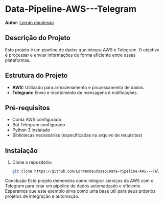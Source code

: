 # Data-Pipeline-AWS---Telegram
**Autor:** [Lorran daudosso](https://www.linkedin.com/in/fernandohcarneiro/)

## Descrição do Projeto

Este projeto é um pipeline de dados que integra AWS e Telegram. O objetivo é processar e enviar informações de forma eficiente entre essas plataformas.

## Estrutura do Projeto

- **AWS:** Utilizado para armazenamento e processamento de dados.
- **Telegram:** Envio e recebimento de mensagens e notificações.

## Pré-requisitos

- Conta AWS configurada
- Bot Telegram configurado
- Python 3 instalado
- Bibliotecas necessárias (especificadas no arquivo de requisitos)

## Instalação

1. Clone o repositório:

   ```bash
   git clone https://github.com/Lorrandaudosso/Data-Pipeline-AWS---Telegram.git

Conclusão
Este projeto demonstra como integrar serviços da AWS com o Telegram para criar um pipeline de dados automatizado e eficiente. Esperamos que este exemplo sirva como uma base útil para seus próprios projetos de integração e automação.
